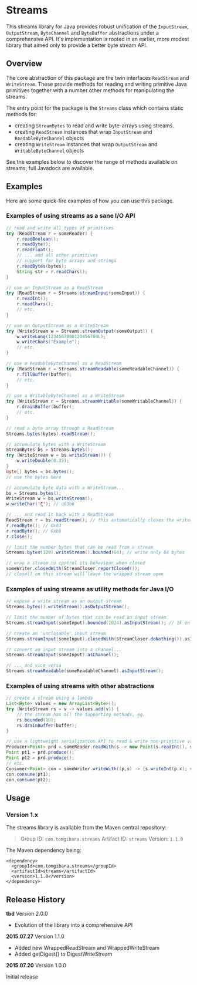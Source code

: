 Streams
=======

This streams library for Java provides robust unification of the `InputStream`, `OutputStream`, `ByteChannel` and `ByteBuffer` abstractions under a comprehensive API. It's implementation is rooted in an earlier, more modest library that aimed only to provide a better byte stream API.

Overview
--------

The core abstraction of this package are the twin interfaces `ReadStream` and `WriteStream`. These provide methods for reading and writing primitive Java primitives together with a number other methods for manipulating the streams.

The entry point for the package is the `Streams` class which contains static methods for:

 * creating `StreamBytes` to read and write byte-arrays using streams.
 * creating `ReadStream` instances that wrap `InputStream` and `ReadableByteChannel` objects
 * creating `WriteStream` instances that wrap `OutputStream` and `WritableByteChannel` objects

See the examples below to discover the range of methods available on streams; full Javadocs are available.

Examples
--------

Here are some quick-fire examples of how you can use this package.

### Examples of using streams as a sane I/O API

```java
// read and write all types of primitives
try (ReadStream r = someReader) {
	r.readBoolean();
	r.readByte();
	r.readFloat();
	// ... and all other primitives
	// support for byte arrays and strings
	r.readBytes(bytes);
	String str = r.readChars();
}

// use an InputStream as a ReadStream
try (ReadStream r = Streams.streamInput(someInput)) {
	r.readInt();
	r.readChars();
	// etc.
}

// use an OutputStream as a WriteStream
try (WriteStream w = Streams.streamOutput(someOutput)) {
	w.writeLong(1234567890123456789L);
	w.writeChars("Example");
	// etc.
}

// use a ReadableByteChannel as a ReadStream
try (ReadStream r = Streams.streamReadable(someReadableChannel)) {
	r.fillBuffer(buffer);
	// etc.
}

// use a WritableByteChannel as a WriteStream
try (WriteStream r = Streams.streamWritable(someWritableChannel)) {
	r.drainBuffer(buffer);
	// etc.
}

// read a byte array through a ReadStream
Streams.bytes(bytes).readStream();

// accumulate bytes with a WriteStream
StreamBytes bs = Streams.bytes();
try (WriteStream w = bs.writeStream()) {
	w.writeDouble(0.35);
}
byte[] bytes = bs.bytes();
// use the bytes here

// accumulate byte data with a WriteStream...
bs = Streams.bytes();
WriteStream w = bs.writeStream();
w.writeChar('ζ'); // u03b6

// ... and read it back with a ReadStream
ReadStream r = bs.readStream(); // this automatically closes the writer
r.readByte(); // 0x03
r.readByte(); // 0xb6
r.close();

// limit the number bytes that can be read from a stream
Streams.bytes(128).writeStream().bounded(64); // write only 64 bytes

// wrap a stream to control its behaviour when closed
someWriter.closedWith(StreamCloser.reportClosed());
// close() on this stream will leave the wrapped stream open
```

### Examples of using streams as utility methods for Java I/O

```java
// expose a write stream as an output stream
Streams.bytes().writeStream().asOutputStream();

// limit the number of bytes that can be read an input stream
Streams.streamInput(someInput).bounded(1024).asInputStream(); // 1k only

// create an 'unclosable' input stream
Streams.streamInput(someInput).closedWith(StreamCloser.doNothing()).asInputStream();

// convert an input stream into a channel...
Streams.streamInput(someInput).asChannel();

// ... and vice versa
Streams.streamReadable(someReadableChannel).asInputStream();
```

### Examples of using streams with other abstractions

```java
// create a stream using a lambda
List<Byte> values = new ArrayList<Byte>();
try (WriteStream rs = v -> values.add(v)) {
	// the stream has all the supporting methods, eg.
	rs.bounded(10);
	rs.drainBuffer(buffer);
}

// use a lightweight serialization API to read & write non-primitive values
Producer<Point> prd = someReader.readWith(s -> new Point(s.readInt(), s.readInt()));
Point pt1 = prd.produce();
Point pt2 = prd.produce();
// etc.
Consumer<Point> con = someWriter.writeWith((p,s) -> {s.writeInt(p.x); s.writeInt(p.y);});
con.consume(pt1);
con.consume(pt2);
```

Usage
-----

### Version 1.x

The streams library is available from the Maven central repository:

> Group ID:    `com.tomgibara.streams`
> Artifact ID: `streams`
> Version:     `1.1.0`

The Maven dependency being:

    <dependency>
      <groupId>com.tomgibara.streams</groupId>
      <artifactId>streams</artifactId>
      <version>1.1.0</version>
    </dependency>

Release History
---------------

**tbd** Version 2.0.0
 * Evolution of the library into a comprehensive API

**2015.07.27** Version 1.1.0

 * Added new WrappedReadStream and WrappedWriteStream
 * Added getDigest() to DigestWriteStream

**2015.07.20** Version 1.0.0

Initial release
